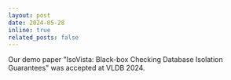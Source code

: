 ```yaml
---
layout: post
date: 2024-05-28
inline: true
related_posts: false
---
```


Our demo paper "IsoVista: Black-box Checking Database Isolation Guarantees" was accepted at VLDB 2024.
